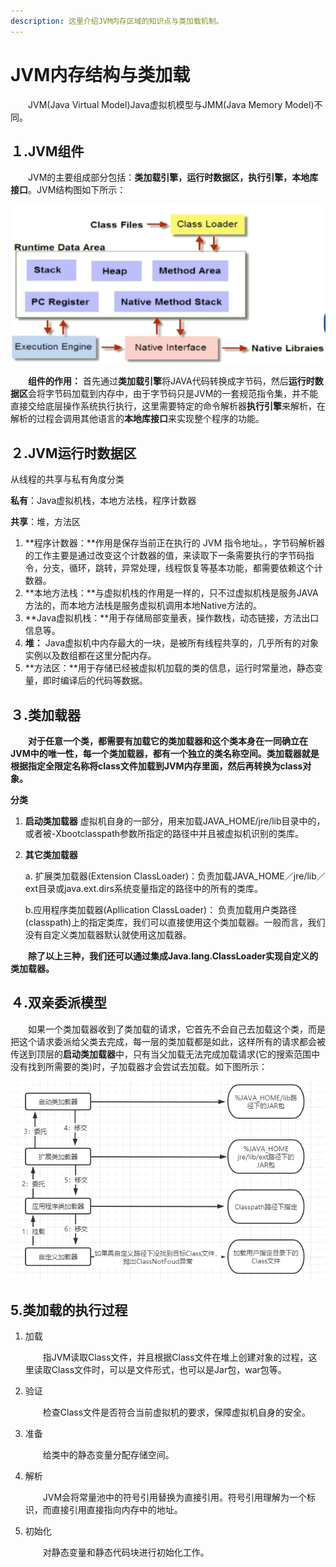 ```yaml
---
description: 这里介绍JVM内存区域的知识点与类加载机制。
---
```


# JVM内存结构与类加载

　　JVM(Java Virtual Model)Java虚拟机模型与JMM(Java Memory Model)不同。

## １.JVM组件

　　JVM的主要组成部分包括：**类加载引擎，运行时数据区，执行引擎，本地库接口**。JVM结构图如下所示：

![JVM结构图](<../../.gitbook/assets/image (29).png>)

　　**组件的作用：** 首先通过**类加载引擎**将JAVA代码转换成字节码，然后**运行时数据区**会将字节码加载到内存中，由于字节码只是JVM的一套规范指令集，并不能直接交给底层操作系统执行执行，这里需要特定的命令解析器**执行引擎**来解析，在解析的过程会调用其他语言的**本地库接口**来实现整个程序的功能。

## ２.JVM运行时数据区

从线程的共享与私有角度分类

**私有**：Java虚拟机栈，本地方法栈，程序计数器

**共享**：堆，方法区

1. \*\*程序计数器：\*\*作用是保存当前正在执行的 JVM 指令地址。，字节码解析器的工作主要是通过改变这个计数器的值，来读取下一条需要执行的字节码指令，分支，循环，跳转，异常处理，线程恢复等基本功能，都需要依赖这个计数器。
2. \*\*本地方法栈：\*\*与虚拟机栈的作用是一样的，只不过虚拟机栈是服务JAVA方法的，而本地方法栈是服务虚拟机调用本地Native方法的。
3. \*\*Java虚拟机栈：\*\*用于存储局部变量表，操作数栈，动态链接，方法出口信息等。
4. **堆：** Java虚拟机中内存最大的一块，是被所有线程共享的，几乎所有的对象实例以及数组都在这里分配内存。
5. \*\*方法区：\*\*用于存储已经被虚拟机加载的类的信息，运行时常量池，静态变量，即时编译后的代码等数据。

## ３.类加载器

　　**对于任意一个类，都需要有加载它的类加载器和这个类本身在一同确立在JVM中的唯一性，每一个类加载器，都有一个独立的类名称空间。类加载器就是根据指定全限定名称将class文件加载到JVM内存里面，然后再转换为class对象。**

**分类**

1. **启动类加载器** 虚拟机自身的一部分，用来加载JAVA\_HOME/jre/lib目录中的，或者被-Xbootclasspath参数所指定的路径中并且被虚拟机识别的类库。
2.  **其它类加载器**

    a. 扩展类加载器(Extension ClassLoader)：负责加载JAVA\_HOME／jre/lib／ext目录或java.ext.dirs系统变量指定的路径中的所有的类库。

    b.应用程序类加载器(Apllication ClassLoader)： 负责加载用户类路径(classpath)上的指定类库，我们可以直接使用这个类加载器。一般而言，我们没有自定义类加载器默认就使用这加载器。

　　**除了以上三种，我们还可以通过集成Java.lang.ClassLoader实现自定义的类加载器。**

## ４.双亲委派模型

　　如果一个类加载器收到了类加载的请求，它首先不会自己去加载这个类，而是把这个请求委派给父类去完成，每一层的类加载都是如此，这样所有的请求都会被传送到顶层的**启动类加载器**中，只有当父加载无法完成加载请求(它的搜索范围中没有找到所需要的类)时，子加载器才会尝试去加载。如下图所示：

![双亲委派模型](<../../.gitbook/assets/image (49).png>)

## 5.类加载的执行过程

1.  加载

    　　指JVM读取Class文件，并且根据Class文件在堆上创建对象的过程，这里读取Class文件时，可以是文件形式，也可以是Jar包，war包等。
2.  验证

    　　检查Class文件是否符合当前虚拟机的要求，保障虚拟机自身的安全。
3.  准备

    　　给类中的静态变量分配存储空间。
4.  解析

    　　JVM会将常量池中的符号引用替换为直接引用。符号引用理解为一个标识，而直接引用直接指向内存中的地址。
5.  初始化

    　　对静态变量和静态代码块进行初始化工作。
